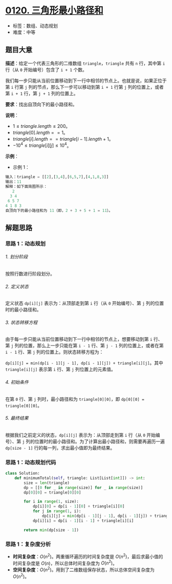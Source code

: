 # [0120. 三角形最小路径和](https://leetcode.cn/problems/triangle/)

- 标签：数组、动态规划
- 难度：中等

## 题目大意

**描述**：给定一个代表三角形的二维数组 `triangle`，`triangle` 共有 `n` 行，其中第 `i` 行（从 `0` 开始编号）包含了 `i + 1` 个数。

我们每一步只能从当前位置移动到下一行中相邻的节点上。也就是说，如果正位于第 `i` 行第 `j` 列的节点，那么下一步可以移动到第 `i + 1` 行第 `j` 列的位置上，或者第 `i + 1` 行，第 `j + 1` 列的位置上。

**要求**：找出自顶向下的最小路径和。

**说明**：

- $1 \le triangle.length \le 200$。
- $triangle[0].length == 1$。
- $triangle[i].length == triangle[i - 1].length + 1$。
- $-10^4 \le triangle[i][j] \le 10^4$。

**示例**：

- 示例 1：

```python
输入：triangle = [[2],[3,4],[6,5,7],[4,1,8,3]]
输出：11
解释：如下面简图所示：
   2
  3 4
 6 5 7
4 1 8 3
自顶向下的最小路径和为 11（即，2 + 3 + 5 + 1 = 11）。
```

## 解题思路

### 思路 1：动态规划

###### 1. 划分阶段

按照行数进行阶段划分。

###### 2. 定义状态

定义状态 `dp[i][j]` 表示为：从顶部走到第 `i` 行（从 `0` 开始编号）、第 `j` 列的位置时的最小路径和。

###### 3. 状态转移方程

由于每一步只能从当前位置移动到下一行中相邻的节点上，想要移动到第 `i` 行、第 `j` 列的位置，那么上一步只能在第 `i - 1` 行、第 `j - 1` 列的位置上，或者在第 `i - 1` 行、第 `j` 列的位置上。则状态转移方程为：

`dp[i][j] = min(dp[i - 1][j - 1], dp[i - 1][j]) + triangle[i][j]`。其中 `triangle[i][j]` 表示第 `i` 行、第 `j` 列位置上的元素值。

###### 4. 初始条件

 在第 `0` 行、第 `j` 列时，最小路径和为 `triangle[0][0]`，即 `dp[0][0] = triangle[0][0]`。

###### 5. 最终结果

根据我们之前定义的状态，`dp[i][j]` 表示为：从顶部走到第 `i` 行（从 `0` 开始编号）、第 `j` 列的位置时的最小路径和。为了计算出最小路径和，则需要再遍历一遍 `dp[size - 1]` 行的每一列，求出最小值即为最终结果。

### 思路 1：动态规划代码

```python
class Solution:
    def minimumTotal(self, triangle: List[List[int]]) -> int:
        size = len(triangle)
        dp = [[0 for _ in range(size)] for _ in range(size)]
        dp[0][0] = triangle[0][0]

        for i in range(1, size):
            dp[i][0] = dp[i - 1][0] + triangle[i][0]
            for j in range(1, i):
                dp[i][j] = min(dp[i - 1][j - 1], dp[i - 1][j]) + triangle[i][j]
            dp[i][i] = dp[i - 1][i - 1] + triangle[i][i]

        return min(dp[size - 1])
```

### 思路 1：复杂度分析

- **时间复杂度**：$O(n^2)$。两重循环遍历的时间复杂度是 $O(n^2)$，最后求最小值的时间复杂度是 $O(n)$，所以总体时间复杂度为 $O(n^2)$。
- **空间复杂度**：$O(n^2)$。用到了二维数组保存状态，所以总体空间复杂度为 $O(n^2)$。
